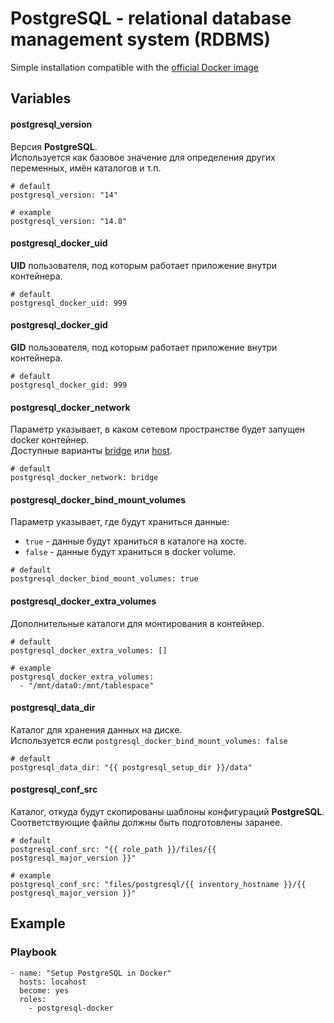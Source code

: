 # PostgreSQL - relational database management system (RDBMS)

Simple installation compatible with the [official Docker image](https://hub.docker.com/_/postgres)


## Variables
#### postgresql_version
Версия **PostgreSQL**.<br/>
Используется как базовое значение для определения других переменных, имён каталогов и т.п.
```
# default
postgresql_version: "14"

# example
postgresql_version: "14.8"
```

#### postgresql_docker_uid
**UID** пользователя, под которым работает приложение внутри контейнера.
```
# default
postgresql_docker_uid: 999
```

#### postgresql_docker_gid
**GID** пользователя, под которым работает приложение внутри контейнера.
```
# default
postgresql_docker_gid: 999
```

#### postgresql_docker_network
Параметр указывает, в каком сетевом пространстве будет запущен docker контейнер.<br/>
Доступные варианты [bridge](https://docs.docker.com/network/drivers/bridge/) или [host](https://docs.docker.com/network/drivers/host/).
```
# default
postgresql_docker_network: bridge
```

#### postgresql_docker_bind_mount_volumes
Параметр указывает, где будут храниться данные:<br/>
* `true` - данные будут храниться в каталоге на хосте.<br/>
* `false` - данные будут храниться в docker volume.
```
# default
postgresql_docker_bind_mount_volumes: true
```

#### postgresql_docker_extra_volumes
Дополнительные каталоги для монтирования в контейнер.
```
# default
postgresql_docker_extra_volumes: []

# example
postgresql_docker_extra_volumes:
  - "/mnt/data0:/mnt/tablespace"
```

#### postgresql_data_dir
Каталог для хранения данных на диске.<br/>
Используется если `postgresql_docker_bind_mount_volumes: false`
```
# default
postgresql_data_dir: "{{ postgresql_setup_dir }}/data"
```

#### postgresql_conf_src
Каталог, откуда будут скопированы шаблоны конфигураций **PostgreSQL**.<br/>
Соответствующие файлы должны быть подготовлены заранее.
```
# default
postgresql_conf_src: "{{ role_path }}/files/{{ postgresql_major_version }}"

# example
postgresql_conf_src: "files/postgresql/{{ inventory_hostname }}/{{ postgresql_major_version }}"
```


## Example
### Playbook
```
- name: "Setup PostgreSQL in Docker"
  hosts: locahost
  become: yes
  roles:
    - postgresql-docker
```
